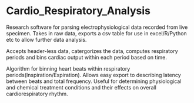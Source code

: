 # Cardio_Respiratory_Analysis

Research software for parsing electrophysiological data recorded from live specimen.
Takes in raw data, exports a csv table for use in excel/R/Python etc to allow further data analysis. 

Accepts header-less data, catergorizes the data, computes respiratory periods and bins cardiac output within each period based
on time. 

Algorithm for binning heart beats within respiratory periods(Inspiration/Expiration). Allows easy export to describing latency between beats and total frequency. Useful for determining physiological and chemical treatment conditions and their effects on overall cardiorespiratory rhythm.  

